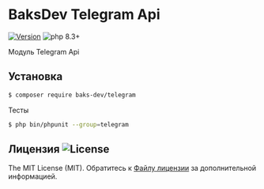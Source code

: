 # BaksDev Telegram Api

[![Version](https://img.shields.io/badge/version-7.1.10-blue)](https://github.com/baks-dev/telegram/releases)
![php 8.3+](https://img.shields.io/badge/php-min%208.3-red.svg)

Модуль Telegram Api

## Установка

``` bash
$ composer require baks-dev/telegram
```

Тесты

``` bash
$ php bin/phpunit --group=telegram
```

## Лицензия ![License](https://img.shields.io/badge/MIT-green)

The MIT License (MIT). Обратитесь к [Файлу лицензии](LICENSE.md) за дополнительной информацией.

